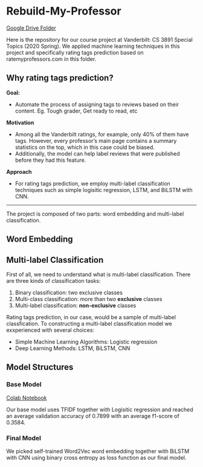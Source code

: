 # Rebuild-My-Professor

[Google Drive Folder](https://drive.google.com/drive/folders/15wGLUvjiGtFXMZ0XzpDYeSH1XEqWjUBB?usp=sharing)

Here is the repository for our course project at Vanderbilt: CS 3891 Special Topics (2020 Spring). We applied machine learning techniques in this project and specifically rating tags prediction based on ratemyprofessors.com in this folder.

## Why rating tags prediction?

**Goal:**
- Automate the process of assigning tags to reviews based on their content. Eg. Tough grader, Get ready to read, etc

**Motivation**
- Among all the Vanderbilt ratings, for example, only 40% of them have tags. However, every professor’s main page contains a summary statistics on the top, which in this case could be biased. 
- Additionally, the model can help label reviews that were published before they had this feature.

**Approach**
- For rating tags prediction, we employ multi-label classification techniques such as simple logisitic regression, LSTM, and BiLSTM with CNN.



---

The project is composed of two parts: word embedding and multi-label classification. 
## Word Embedding


## Multi-label Classification

First of all, we need to understand what is multi-label classification. 
There are three kinds of classification tasks:
1. Binary classification: two exclusive classes
2. Multi-class classification: more than two **exclusive** classes
3. Multi-label classification: **non-exclusive** classes

Rating tags prediction, in our case, would be a sample of multi-label classfication.
To constructing a multi-label classification model we exxperienced with several choices:

- Simple Machine Learning Algorithms: Logistic regression 
- Deep Learning Methods: LSTM, BiLSTM, CNN

## Model Structures

### Base Model
[Colab Notebook](https://github.com/xuezzou/Rebuild-My-Professor/blob/main/Tags-Prediction/BaseModel.ipynb)

Our base model uses TFIDF together with Logisitic regression and reached an average validation accuracy of 0.7899 with an average f1-score of 0.3584.


### Final Model

We picked self-trained Word2Vec word embedding together with BiLSTM with CNN using binary cross entropy as loss function as our final model. 
